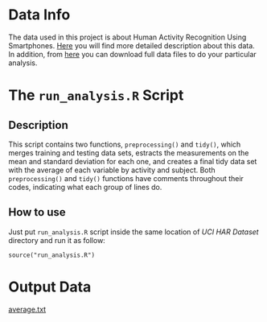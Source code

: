 Data Info
================================

The data used in this project is about Human Activity Recognition Using Smartphones. [Here](http://archive.ics.uci.edu/ml/datasets/Human+Activity+Recognition+Using+Smartphones) you will find more detailed description about this data. In addition, from [here](https://d396qusza40orc.cloudfront.net/getdata%2Fprojectfiles%2FUCI%20HAR%20Dataset.zip) you can download full data files to do your particular analysis.


The ```run_analysis.R``` Script
================================

Description
--------------------------------
This script contains two functions, ```preprocessing()``` and ```tidy()```, which merges training and testing data sets, estracts the measurements on the mean and standard deviation for each one, and creates a final tidy data set with the average of each variable by activity and subject.
Both ```preprocessing()``` and ```tidy()``` functions have comments throughout their codes, indicating what each group of lines do.

How to use
--------------------------------

Just put ```run_analysis.R``` script inside the same location of *UCI HAR Dataset* directory and run it as follow:

```
source("run_analysis.R")
```


Output Data
================================

[average.txt](https://github.com/ejvalero/Getting_and_cleaning_data/blob/master/Projects/01/average.txt)
